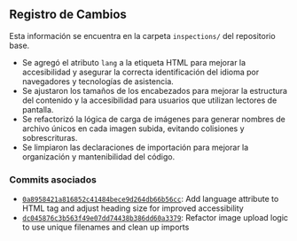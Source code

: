 ## Registro de Cambios

Esta información se encuentra en la carpeta `inspections/` del repositorio base.

- Se agregó el atributo `lang` a la etiqueta HTML para mejorar la accesibilidad y asegurar la correcta identificación del idioma por navegadores y tecnologías de asistencia.
- Se ajustaron los tamaños de los encabezados para mejorar la estructura del contenido y la accesibilidad para usuarios que utilizan lectores de pantalla.
- Se refactorizó la lógica de carga de imágenes para generar nombres de archivo únicos en cada imagen subida, evitando colisiones y sobrescrituras.
- Se limpiaron las declaraciones de importación para mejorar la organización y mantenibilidad del código.

### Commits asociados

- [`0a8958421a816852c41484bece9d264db66b56cc`](https://github.com/Bionic-Z/GRUPO04-2024-PROYINF/commit/0a8958421a816852c41484bece9d264db66b56cc): Add language attribute to HTML tag and adjust heading size for improved accessibility
- [`dc045876c3b563f49e07dd74438b386dd60a3379`](https://github.com/Bionic-Z/GRUPO04-2024-PROYINF/commit/dc045876c3b563f49e07dd74438b386dd60a3379): Refactor image upload logic to use unique filenames and clean up imports